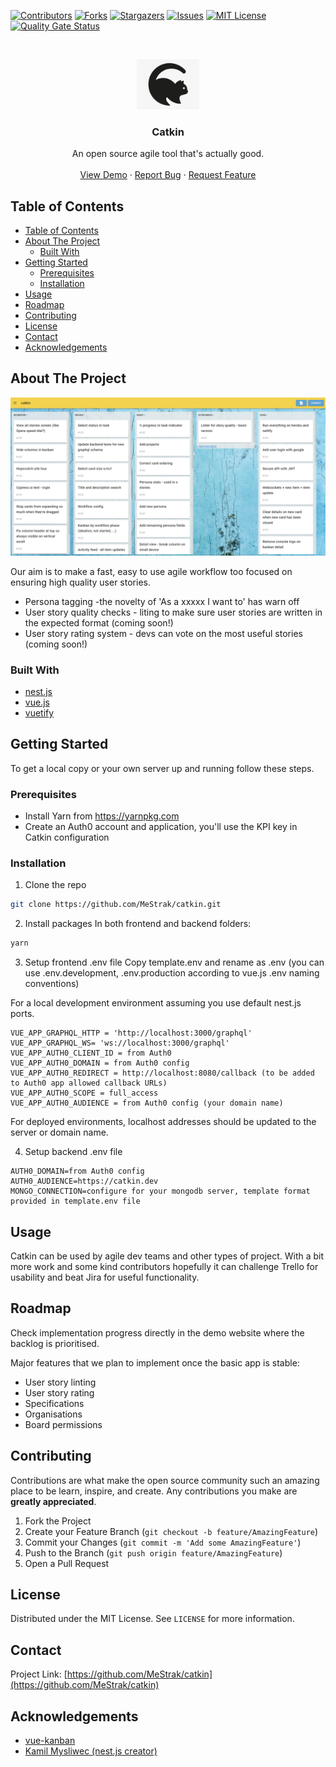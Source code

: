 <!-- PROJECT SHIELDS -->
<!--
*** I'm using markdown "reference style" links for readability.
*** Reference links are enclosed in brackets [ ] instead of parentheses ( ).
*** See the bottom of this document for the declaration of the reference variables
*** for contributors-url, forks-url, etc. This is an optional, concise syntax you may use.
*** https://www.markdownguide.org/basic-syntax/#reference-style-links
-->

[![Contributors][contributors-shield]][contributors-url]
[![Forks][forks-shield]][forks-url]
[![Stargazers][stars-shield]][stars-url]
[![Issues][issues-shield]][issues-url]
[![MIT License][license-shield]][license-url]
[![Quality Gate Status][sonarcloud-shield]][sonarcloud-url]

<!-- PROJECT LOGO -->
<br />
<p align="center">
  <a href="https://github.com/MeStrak/catkin">
    <img src="images/logo.svg" alt="Logo" width="100">
  </a>

  <h3 align="center">Catkin</h3>

  <p align="center">
    An open source agile tool that's actually good.
    <br />
    <br />
    <a href="https://www.catkin.dev">View Demo</a>
    ·
    <a href="https://github.com/MeStrak/catkin/issues">Report Bug</a>
    ·
    <a href="https://github.com/MeStrak/catkin/issues">Request Feature</a>
  </p>
</p>

<!-- TABLE OF CONTENTS -->

## Table of Contents

- [Table of Contents](#table-of-contents)
- [About The Project](#about-the-project)
  - [Built With](#built-with)
- [Getting Started](#getting-started)
  - [Prerequisites](#prerequisites)
  - [Installation](#installation)
- [Usage](#usage)
- [Roadmap](#roadmap)
- [Contributing](#contributing)
- [License](#license)
- [Contact](#contact)
- [Acknowledgements](#acknowledgements)

<!-- ABOUT THE PROJECT -->

## About The Project

[![Product Name Screen Shot][product-screenshot]](https://catkin.dev)

Our aim is to make a fast, easy to use agile workflow too focused on ensuring high quality user stories.

- Persona tagging -the novelty of 'As a xxxxx I want to' has warn off
- User story quality checks - liting to make sure user stories are written in the expected format (coming soon!)
- User story rating system - devs can vote on the most useful stories (coming soon!)

### Built With

- [nest.js](https://nestjs.com)
- [vue.js](https://vuejs.org)
- [vuetify](https://vuetifyjs.com)

<!-- GETTING STARTED -->

## Getting Started

To get a local copy or your own server up and running follow these steps.

### Prerequisites

- Install Yarn from https://yarnpkg.com
- Create an Auth0 account and application, you'll use the KPI key in Catkin configuration

### Installation

1. Clone the repo

```sh
git clone https://github.com/MeStrak/catkin.git
```

2. Install packages
   In both frontend and backend folders:

```sh
yarn
```

3. Setup frontend .env file
   Copy template.env and rename as .env (you can use .env.development, .env.production according to vue.js .env naming conventions)

For a local development environment assuming you use default nest.js ports.

```
VUE_APP_GRAPHQL_HTTP = 'http://localhost:3000/graphql'
VUE_APP_GRAPHQL_WS= 'ws://localhost:3000/graphql'
VUE_APP_AUTH0_CLIENT_ID = from Auth0
VUE_APP_AUTH0_DOMAIN = from Auth0 config
VUE_APP_AUTH0_REDIRECT = http://localhost:8080/callback (to be added to Auth0 app allowed callback URLs)
VUE_APP_AUTH0_SCOPE = full_access
VUE_APP_AUTH0_AUDIENCE = from Auth0 config (your domain name)
```

For deployed environments, localhost addresses should be updated to the server or domain name.

4. Setup backend .env file

```
AUTH0_DOMAIN=from Auth0 config
AUTH0_AUDIENCE=https://catkin.dev
MONGO_CONNECTION=configure for your mongodb server, template format provided in template.env file
```

<!-- USAGE EXAMPLES -->

## Usage

Catkin can be used by agile dev teams and other types of project. With a bit more work and some kind contributors hopefully it can challenge Trello for usability and beat Jira for useful functionality.

<!-- ROADMAP -->

## Roadmap

Check implementation progress directly in the demo website where the backlog is prioritised.

Major features that we plan to implement once the basic app is stable:

- User story linting
- User story rating
- Specifications
- Organisations
- Board permissions

<!-- CONTRIBUTING -->

## Contributing

Contributions are what make the open source community such an amazing place to be learn, inspire, and create. Any contributions you make are **greatly appreciated**.

1. Fork the Project
2. Create your Feature Branch (`git checkout -b feature/AmazingFeature`)
3. Commit your Changes (`git commit -m 'Add some AmazingFeature'`)
4. Push to the Branch (`git push origin feature/AmazingFeature`)
5. Open a Pull Request

<!-- LICENSE -->

## License

Distributed under the MIT License. See `LICENSE` for more information.

<!-- CONTACT -->

## Contact

Project Link: [https://github.com/MeStrak/catkin](https://github.com/MeStrak/catkin)

<!-- ACKNOWLEDGEMENTS -->

## Acknowledgements

- [vue-kanban](https://github.com/BrockReece/vue-kanban)
- [Kamil Mysliwec (nest.js creator)](https://github.com/kamilmysliwiec)

<!-- MARKDOWN LINKS & IMAGES -->
<!-- https://www.markdownguide.org/basic-syntax/#reference-style-links -->

[contributors-shield]: https://img.shields.io/github/contributors/MeStrak/catkin.svg?style=flat-square
[contributors-url]: https://github.com/MeStrak/catkin/graphs/contributors
[forks-shield]: https://img.shields.io/github/forks/MeStrak/catkin.svg?style=flat-square
[forks-url]: https://github.com/MeStrak/catkin/network/members
[stars-shield]: https://img.shields.io/github/stars/MeStrak/catkin.svg?style=flat-square
[stars-url]: https://github.com/MeStrak/catkin/stargazers
[issues-shield]: https://img.shields.io/github/issues/MeStrak/catkin.svg?style=flat-square
[issues-url]: https://github.com/MeStrak/catkin/issues
[license-shield]: https://img.shields.io/badge/License-MIT-yellow.svg
[license-url]: https://github.com/MeStrak/catkin/blob/master/LICENSE
[product-screenshot]: images/screenshot.png
[sonarcloud-shield]: https://sonarcloud.io/api/project_badges/measure?project=MeStrak_catkin&metric=alert_status
[sonarcloud-url]: https://sonarcloud.io/dashboard?id=MeStrak_catkin
